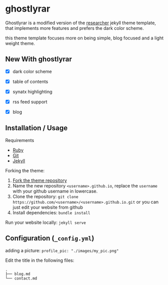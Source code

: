 # ghostlyrar

Ghostlyrar is a modified version of the [researcher] jekyll theme template, that
implements more features and prefers the dark color scheme.

this theme template focuses more on being simple, blog focused and a light weight
theme.

## New With ghostlyrar

- [x] dark color scheme
- [x] table of contents
- [x] synatx highlighting
- [x] rss feed support
- [x] blog


## Installation / Usage

Requirements
- [Ruby](https://www.ruby-lang.org/en/)
- [Git](https://git-scm.com/)
- [Jekyll](https://jekyllrb.com/)


Forking the theme:
1. [Fork the theme repository](https://github.com/0xRar/ghostlyrar/fork)
2. Name the new repository `<username>.github.io`, replace the `username` with
your github username in lowercase.
3. Clone the repository: `git clone https://github.com/<username>/<username>.github.io.git`
or you can just edit your website from github
4. Install dependencies: `bundle install`


Run your website locally: `jekyll serve`


## Configuration (`_config.yml`)

adding a picture: `profile_pic: "./images/my_pic.png"`

Edit the title in the following files:
```
.
├── blog.md
└── contact.md
```


[researcher]: https://github.com/ankitsultana/researcher
